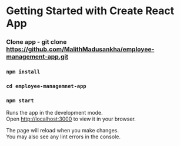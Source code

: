 # Getting Started with Create React App

### Clone app - git clone https://github.com/MalithMadusankha/employee-management-app.git

### `npm install`

### `cd employee-managemnet-app`

### `npm start`

Runs the app in the development mode.\
Open [http://localhost:3000](http://localhost:3000) to view it in your browser.

The page will reload when you make changes.\
You may also see any lint errors in the console.
